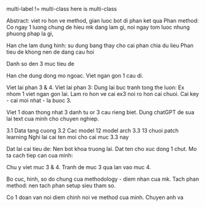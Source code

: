 multi-label != multi-class
here is multi-class

Abstract: viet ro hon ve method, gian luoc bot di phan ket qua
Phan method:
Co ngay 1 luong chung de hieu mk dang lam gi,
noi ngay tom luoc nhung phuong phap la gi,

Han che lam dung hinh: su dung bang thay cho cai phan chia du lieu
Phan tieu de khong nen de dang cau hoi

Danh so den 3 muc tieu de

Han che dung dong mo ngoac. Viet ngan gon 1 cau di.

Viet lai phan 3 & 4.
Viet lai phan 3: Dung lai buc tranh tong the luon: Ex nhom 1 viet ngan gon lai.
Lam ro hon ve cai ex3 noi ro hon cai chuoi.
Cai key - cai moi nhat - la buoc 3.

Viet 1 doan thong nhat 3 danh tu or 3 cau rieng biet.
Dung chatGPT de sua lai text cua minh cho chuyen nghiep.

3.1 Data tang cuong
3.2 Cac model 12 model arch
3.3 13 chuoi patch learning
Nghi lai cai ten moi cho cai muc 3.3 nay

Dat lai cai tieu de: Nen bot khoa truong lai. Dat ten cho xuc dong 1 chut.
Mo ta cach tiep can cua minh:

Chu y viet muc 3 & 4.
Tranh de muc 3 qua lan vao muc 4.

Bo cuc, hinh, so do chung cua methodology - diem nhan cua mk.
Tach phan method: nen tach phan setup sieu tham so.


Co 1 doan van noi diem chinh noi ve method cua minh.
Chuyen anh va

